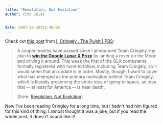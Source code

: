 ```yaml
---
title: "Revolution, Not Evolution"
author: Pito Salas


date: 2007-12-20T13:48:05
---
```




Check out [this
post](<http://www.pbs.org/cringely/pulpit/2007/pulpit_20071214_003618.html>)
from [I, Cringely . The Pulpit | PBS](<http://www.pbs.org/cringely/pulpit/>):

> A couple months have passed since I announced Team Cringely, my plan to
> [**win the Google Lunar X Prize**](<http://www.googlelunarxprize.org/>) by
> landing a rover on the Moon and driving it around. This week the first of
> the GLX contestants formally registered with more to follow, including Team
> Cringely, so it would seem that an update is in order. Mostly, though, I
> want to cover what has emerged as the primary motivation behind Team
> Cringely, which is literally preserving the entire idea of going to space,
> an idea that -- at least for America -- is near death.
>
> (from: [Revolution, Not
> Evolution](<http://www.pbs.org/cringely/pulpit/2007/pulpit_20071214_003618.html>))

Now I've been reading Cringley for a long time, but I hadn't had him figured
for this kind of thing. I almost thought it was a joke, but if you read the
whole post, it doesn't sound like it!


